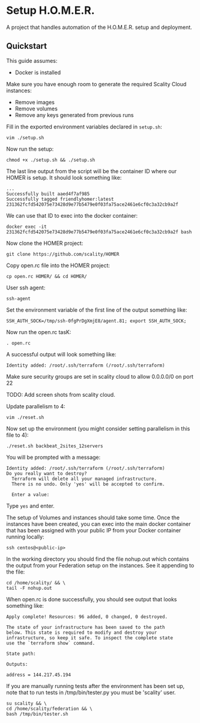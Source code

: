 # Setup H.O.M.E.R.

A project that handles automation of the H.O.M.E.R. setup and deployment.

## Quickstart

This guide assumes:

* Docker is installed

Make sure you have enough room to generate the required Scality Cloud instances:
* Remove images
* Remove volumes
* Remove any keys generated from previous runs

Fill in the exported environment variables declared in `setup.sh`:

```
vim ./setup.sh
```

Now run the setup:

```
chmod +x ./setup.sh && ./setup.sh
```

The last line output from the script will be the container ID where our HOMER is
setup. It should look something like:

```
...
Successfully built aaed4f7af985
Successfully tagged friendlyhomer:latest
231362fcfd542075e73428d9e77b5479e0f03fa75ace2461e6cf0c3a32cb9a2f
```

We can use that ID to exec into the docker container:

```
docker exec -it 231362fcfd542075e73428d9e77b5479e0f03fa75ace2461e6cf0c3a32cb9a2f bash
```

Now clone the HOMER project:

```
git clone https://github.com/scality/HOMER
```

Copy open.rc file into the HOMER project:

```
cp open.rc HOMER/ && cd HOMER/
```

User ssh agent:

```
ssh-agent
```

Set the environment variable of the first line of the output something like:

```
SSH_AUTH_SOCK=/tmp/ssh-0fgPrDgXmjE8/agent.81; export SSH_AUTH_SOCK;
```

Now run the open.rc tasK:

```
. open.rc
```

A successful output will look something like:

```
Identity added: /root/.ssh/terraform (/root/.ssh/terraform)
```

Make sure security groups are set in scality cloud to allow 0.0.0.0/0 on port 22

TODO: Add screen shots from scality cloud.

Update parallelism to 4:

```
vim ./reset.sh
```

Now set up the environment (you might consider setting parallelism in this file
to 4):

```
./reset.sh backbeat_2sites_12servers
```

You will be prompted with a message:

```
Identity added: /root/.ssh/terraform (/root/.ssh/terraform)
Do you really want to destroy?
  Terraform will delete all your managed infrastructure.
  There is no undo. Only 'yes' will be accepted to confirm.

  Enter a value:
```

Type `yes` and enter.

The setup of Volumes and instances should take some time. Once the instances
have been created, you can exec into the main docker container that has been
assigned with your public IP from your Docker container running locally:

```
ssh centos@<public-ip>
```

In the working directory you should find the file nohup.out which contains the
output from your Federation setup on the instances. See it appending to the
file:

```
cd /home/scality/ && \
tail -F nohup.out
```

When open.rc is done successfully, you should see output that looks something
like:

```
Apply complete! Resources: 96 added, 0 changed, 0 destroyed.

The state of your infrastructure has been saved to the path
below. This state is required to modify and destroy your
infrastructure, so keep it safe. To inspect the complete state
use the `terraform show` command.

State path:

Outputs:

address = 144.217.45.194
```

If you are manually running tests after the environment has been set up, note
that to run tests in /tmp/bin/tester.py you must be 'scality' user.

```
su scality && \
cd /home/scality/federation && \
bash /tmp/bin/tester.sh
```
